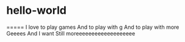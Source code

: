 # hello-world
=====
I love to play games
And to play with g
And to play with more Geeees
And I want Still moreeeeeeeeeeeeeeeeeee
